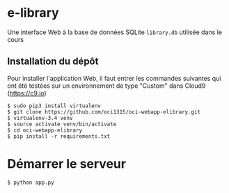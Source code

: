 # e-library

Une interface Web à la base de données SQLite `library.db` utilisée dans le cours

## Installation du dépôt
 
Pour installer l'application Web, il faut entrer les commandes suivantes qui ont
été testées sur un environnement de type "Custom" dans Cloud9 (https://c9.io)

```{bash}
$ sudo pip3 install virtualenv
$ git clone https://github.com/oci1315/oci-webapp-elibrary.git
$ virtualenv-3.4 venv
$ source activate venv/bin/activate
$ cd oci-webapp-elibrary
$ pip install -r requirements.txt

```

# Démarrer le serveur 

```{bash}
$ python app.py

```